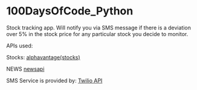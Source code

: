 # 100DaysOfCode_Python

Stock tracking app. Will notify you via SMS message if
there is a deviation over 5% in the stock price for any 
particular stock you decide to monitor. 

APIs used: 

Stocks:
[alphavantage(stocks)]("https://www.alphavantage.co/")

NEWS
[newsapi](https://newsapi.org/)

SMS Service is provided by:
[Twilio API](https://www.twilio.com/docs/api)